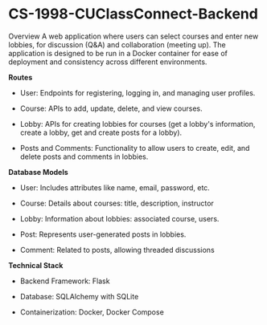 # CS-1998-CUClassConnect-Backend
Overview
A web application where users can select courses and enter new lobbies, for discussion (Q&amp;A) and collaboration (meeting up). The application is designed to be run in a Docker container for ease of deployment and consistency across different environments.


**Routes**

- User: Endpoints for registering, logging in, and managing user profiles.
  
- Course: APIs to add, update, delete, and view courses.
  
- Lobby: APIs for creating lobbies for courses (get a lobby's information, create a lobby, get and create posts for a lobby).

- Posts and Comments: Functionality to allow users to create, edit, and delete posts and comments in lobbies.


**Database Models**

- User: Includes attributes like name, email, password, etc.

- Course: Details about courses: title, description, instructor

- Lobby: Information about lobbies: associated course, users.

- Post: Represents user-generated posts in lobbies.

- Comment: Related to posts, allowing threaded discussions


**Technical Stack**

- Backend Framework: Flask

- Database: SQLAlchemy with SQLite

- Containerization: Docker, Docker Compose
